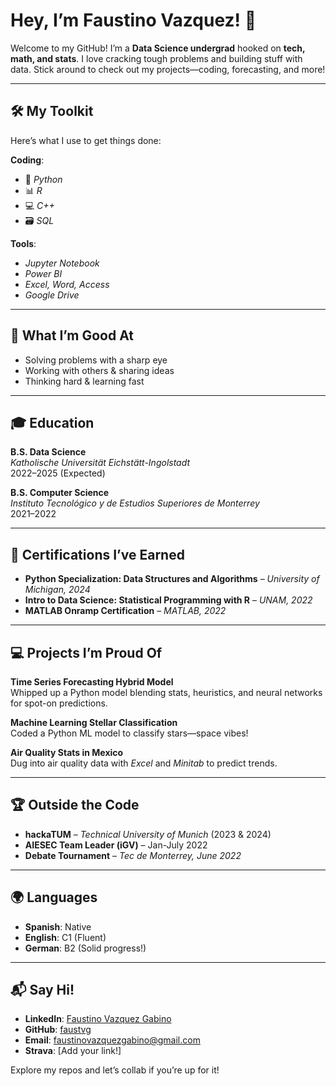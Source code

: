 # Hey, I’m Faustino Vazquez! 👋  
Welcome to my GitHub! I’m a **Data Science undergrad** hooked on **tech, math, and stats**. I love cracking tough problems and building stuff with data. Stick around to check out my projects—coding, forecasting, and more!

---

## 🛠️ My Toolkit  
Here’s what I use to get things done:  

**Coding**:  
- 🐍 *Python*  
- 📊 *R*  
- 💻 *C++*  
- 🗃️ *SQL*  

**Tools**:  
- *Jupyter Notebook*  
- *Power BI*  
- *Excel, Word, Access*  
- *Google Drive*  

---

## 🌟 What I’m Good At  
- Solving problems with a sharp eye  
- Working with others & sharing ideas  
- Thinking hard & learning fast  

---

## 🎓 Education  
**B.S. Data Science**  
*Katholische Universität Eichstätt-Ingolstadt*  
2022–2025 (Expected)  

**B.S. Computer Science**  
*Instituto Tecnológico y de Estudios Superiores de Monterrey*  
2021–2022  

---

## 📜 Certifications I’ve Earned  
- **Python Specialization: Data Structures and Algorithms** – *University of Michigan, 2024*  
- **Intro to Data Science: Statistical Programming with R** – *UNAM, 2022*  
- **MATLAB Onramp Certification** – *MATLAB, 2022*  

---

## 💻 Projects I’m Proud Of  
**Time Series Forecasting Hybrid Model**  
Whipped up a Python model blending stats, heuristics, and neural networks for spot-on predictions.  

**Machine Learning Stellar Classification**  
Coded a Python ML model to classify stars—space vibes!  

**Air Quality Stats in Mexico**  
Dug into air quality data with *Excel* and *Minitab* to predict trends.  

---

## 🏆 Outside the Code  
- **hackaTUM** – *Technical University of Munich* (2023 & 2024)  
- **AIESEC Team Leader (iGV)** – Jan-July 2022  
- **Debate Tournament** – *Tec de Monterrey, June 2022*  

---

## 🌍 Languages  
- **Spanish**: Native  
- **English**: C1 (Fluent)  
- **German**: B2 (Solid progress!)  

---

## 📬 Say Hi!  
- **LinkedIn**: [Faustino Vazquez Gabino](https://www.linkedin.com/in/faustvg)  
- **GitHub**: [faustvg](https://github.com/faustvg)  
- **Email**: [faustinovazquezgabino@gmail.com](mailto:faustinovazquezgabino@gmail.com)  
- **Strava**: [Add your link!]  

Explore my repos and let’s collab if you’re up for it!  
